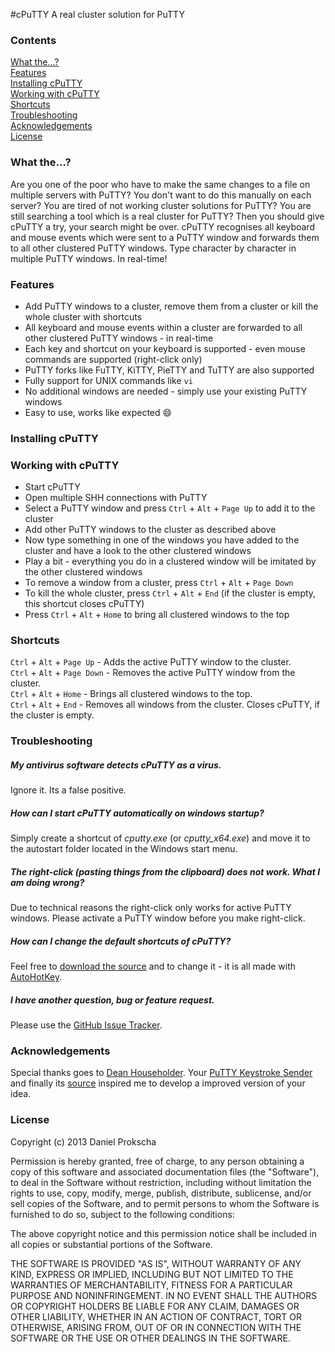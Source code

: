 #cPuTTY
A real cluster solution for PuTTY

### Contents
[What the...?](#what-the)  
[Features](#features)  
[Installing cPuTTY](#installing-cputty)  
[Working with cPuTTY](#working-with-cputty)  
[Shortcuts](#shortcuts)  
[Troubleshooting](#troubleshooting)  
[Acknowledgements](#acknowledgements)  
[License](#license)

### What the...?
Are you one of the poor who have to make the same changes to a file on multiple servers with PuTTY? You don't want to do this manually on each server? You are tired of not working cluster solutions for PuTTY? You are still searching a tool which is a real cluster for PuTTY? Then you should give cPuTTY a try, your search might be over. cPuTTY recognises all keyboard and mouse events which were sent to a PuTTY window and forwards them to all other clustered PuTTY windows. Type character by character in multiple PuTTY windows. In real-time!

### Features
* Add PuTTY windows to a cluster, remove them from a cluster or kill the whole cluster with shortcuts
* All keyboard and mouse events within a cluster are forwarded to all other clustered PuTTY windows - in real-time
* Each key and shortcut on your keyboard is supported - even mouse commands are supported (right-click only)
* PuTTY forks like FuTTY, KiTTY, PieTTY and TuTTY are also supported
* Fully support for UNIX commands like ``vi``
* No additional windows are needed - simply use your existing PuTTY windows
* Easy to use, works like expected :smile:

### Installing cPuTTY

### Working with cPuTTY
* Start cPuTTY
* Open multiple SHH connections with PuTTY
* Select a PuTTY window and press ``Ctrl`` + ``Alt`` + ``Page Up`` to add it to the cluster
* Add other PuTTY windows to the cluster as described above
* Now type something in one of the windows you have added to the cluster and have a look to the other clustered windows
* Play a bit - everything you do in a clustered window will be imitated by the other clustered windows
* To remove a window from a cluster, press ``Ctrl`` + ``Alt`` + ``Page Down``
* To kill the whole cluster, press ``Ctrl`` + ``Alt`` + ``End`` (if the cluster is empty, this shortcut closes cPuTTY)
* Press ``Ctrl`` + ``Alt`` + ``Home`` to bring all clustered windows to the top

### Shortcuts
``Ctrl`` + ``Alt`` + ``Page Up`` - Adds the active PuTTY window to the cluster.  
``Ctrl`` + ``Alt`` + ``Page Down`` - Removes the active PuTTY window from the cluster.  
``Ctrl`` + ``Alt`` + ``Home`` - Brings all clustered windows to the top.  
``Ctrl`` + ``Alt`` + ``End`` - Removes all windows from the cluster. Closes cPuTTY, if the cluster is empty.

### Troubleshooting
##### My antivirus software detects cPuTTY as a virus.
Ignore it. Its a false positive.
##### How can I start cPuTTY automatically on windows startup?
Simply create a shortcut of *cputty.exe* (or *cputty_x64.exe*) and move it to the autostart folder located in the Windows start menu.
##### The right-click (pasting things from the clipboard) does not work. What I am doing wrong?
Due to technical reasons the right-click only works for active PuTTY windows. Please activate a PuTTY window before you make right-click.
##### How can I change the default shortcuts of cPuTTY?
Feel free to [download the source](cputty/cputty.ahk) and to change it - it is all made with [AutoHotKey](http://autohotkey.com/).
##### I have another question, bug or feature request.
Please use the [GitHub Issue Tracker](https://github.com/dprokscha/cputty/issues).

### Acknowledgements
Special thanks goes to [Dean Householder](http://www.deanhouseholder.com/). Your [PuTTY Keystroke Sender](http://www.deanhouseholder.com/projects/putty-keystroke-sender/) and finally its [source](http://www.autohotkey.com/board/topic/84935-send-keystrokes-to-multiple-windows/?p=541210) inspired me to develop a improved version of your idea.

### License
Copyright (c) 2013 Daniel Prokscha

Permission is hereby granted, free of charge, to any person obtaining a copy of this software and associated documentation files (the "Software"), to deal in the Software without restriction, including without limitation the rights to use, copy, modify, merge, publish, distribute, sublicense, and/or sell copies of the Software, and to permit persons to whom the Software is furnished to do so, subject to the following conditions:

The above copyright notice and this permission notice shall be included in all copies or substantial portions of the Software.

THE SOFTWARE IS PROVIDED "AS IS", WITHOUT WARRANTY OF ANY KIND, EXPRESS OR IMPLIED, INCLUDING BUT NOT LIMITED TO THE WARRANTIES OF MERCHANTABILITY, FITNESS FOR A PARTICULAR PURPOSE AND NONINFRINGEMENT. IN NO EVENT SHALL THE AUTHORS OR COPYRIGHT HOLDERS BE LIABLE FOR ANY CLAIM, DAMAGES OR OTHER LIABILITY, WHETHER IN AN ACTION OF CONTRACT, TORT OR OTHERWISE, ARISING FROM, OUT OF OR IN CONNECTION WITH THE SOFTWARE OR THE USE OR OTHER DEALINGS IN THE SOFTWARE.